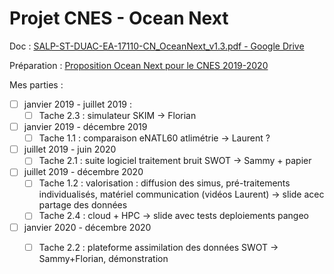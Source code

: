 # Projet CNES - Ocean Next

Doc : [SALP-ST-DUAC-EA-17110-CN_OceanNext_v1.3.pdf - Google Drive](https://drive.google.com/file/d/1qcCzi6_gHP31iVUrp6slPS7R-xuwNAsA/view?usp=sharing)

Préparation : [Proposition Ocean Next pour le CNES 2019-2020](bear://x-callback-url/open-note?id=1E24BC39-57ED-4FD9-9716-BA770933D534-1044-00000E2562F748EB)

Mes parties :

- [ ] janvier 2019 - juillet 2019 :
	- [ ] Tache 2.3 : simulateur SKIM -> Florian

- [ ] janvier 2019 -  décembre 2019
	- [ ] Tache 1.1 : comparaison eNATL60 atlimétrie -> Laurent ?

- [ ] juillet 2019 - juin 2020
	- [ ]  Tache 2.1 : suite logiciel traitement bruit SWOT -> Sammy + papier

- [ ] juillet 2019 - décembre 2020
	- [ ] Tache 1.2 : valorisation : diffusion des simus, pré-traitements individualisés, matériel communication (vidéos Laurent) -> slide acec partage des données
	- [ ] Tache 2.4 : cloud + HPC -> slide avec tests deploiements pangeo

- [ ]  janvier 2020 - décembre 2020
	- [ ] Tache 2.2 : plateforme assimilation des données SWOT -> Sammy+Florian, démonstration

